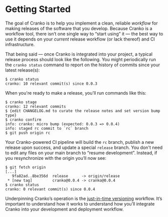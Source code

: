 # Getting Started

The goal of Cranko is to help you implement a clean, reliable *workflow* for
making releases of the software that you develop. Because Cranko is a workflow
tool, there isn’t one single way to “start using” it — the best way to use it
depends on your *current* release workflow (or lack thereof) and CI
infrastructure.

That being said — once Cranko is integrated into your project, a typical release
process should look like the following. You might periodically run the `cranko
status` command to report on the history of commits since your latest
release(s):

```shell
$ cranko status
cranko: 10 relevant commit(s) since 0.0.3
```

When you're ready to make a release, you’ll run commands like this:

```shell
$ cranko stage
cranko: 12 relevant commits
$ {edit CHANGELOG.md to curate the release notes and set version bump type}
$ cranko confirm
info: cranko: micro bump (expected: 0.0.3 => 0.0.4)
info: staged rc commit to `rc` branch
$ git push origin rc
```

Your Cranko-powered CI pipeline will build the `rc` branch, publish a new
release upon success, and update a special `release` branch. You don't need to
edit any files on your main branch to “resume development”. Instead, if you
resynchronize with the origin you’ll now see:

```shell
$ git fetch origin
[...]
   9fa82ad..8be356d  release      -> origin/release
 * [new tag]         cranko@0.0.4 -> cranko@0.0.4
$ cranko status
cranko: 0 relevant commit(s) since 0.0.4
```

Underpinning Cranko’s operation is the [just-in-time
versioning](../jit-versioning/) workflow. It’s important to understand how it
works to understand how you’ll integrate Cranko into your development and
deployment workflow.
